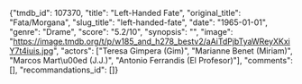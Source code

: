 {"tmdb_id": 107370, "title": "Left-Handed Fate", "original_title": "Fata/Morgana", "slug_title": "left-handed-fate", "date": "1965-01-01", "genre": "Drame", "score": "5.2/10", "synopsis": "", "image": "https://image.tmdb.org/t/p/w185_and_h278_bestv2/aAiTdPjbTyaWReyXKxiY7t4iuis.jpg", "actors": ["Teresa Gimpera (Gim)", "Marianne Benet (Miriam)", "Marcos Mart\u00ed (J.J.)", "Antonio Ferrandis (El Profesor)"], "comments": [], "recommandations_id": []}